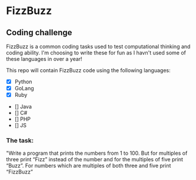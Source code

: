 # FizzBuzz
## Coding challenge
FizzBuzz is a common coding tasks used to test computational thinking and coding ability. I'm choosing to write these for fun as I havn't used some of these languages in over a year! 

This repo will contain FizzBuzz code using the following languages:

- [X] Python 
- [X] GoLang 
- [X] Ruby
- [] Java
- [] C# 
- [] PHP 
- [] JS

### The task:

"Write a program that prints the numbers from 1 to 100. But for multiples of three print “Fizz” instead of the number and for the multiples of five print “Buzz”. For numbers which are multiples of both three and five print “FizzBuzz”

